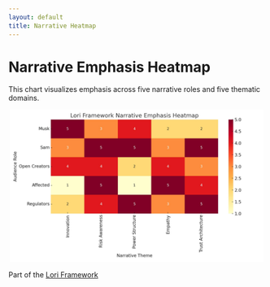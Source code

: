 ```yaml
---
layout: default
title: Narrative Heatmap
---
```


# Narrative Emphasis Heatmap

This chart visualizes emphasis across five narrative roles and five thematic domains.

<p align="center">
<img src="docs/assets/images/unnamed.png" alt="Narrative Heatmap" width="500">
</p>

Part of the [Lori Framework](https://frameworklori.github.io/lori-framework-site)
